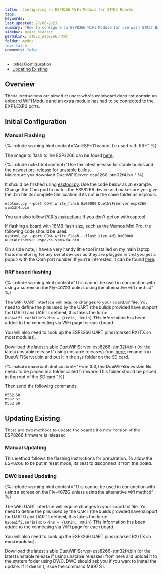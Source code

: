 ```yaml
---
title:  Configuring an ESP8266 WiFi Module for STM32 Boards
tags: 
keywords: 
last_updated: 27/06/2023
summary: "How to configure an ESP8266 WiFi Module for use with STM32 Based Boards"
sidebar: mydoc_sidebar
permalink: stm32_esp8266.html
folder: mydoc
toc: false
comments: false
---
```


<ul id="profileTabs" class="nav nav-tabs">
    <li class="active"><a class="noCrossRef" href="#preparing" data-toggle="tab">Initial Configuration</a></li>
    <li><a class="noCrossRef" href="#updating" data-toggle="tab">Updating Existing</a></li>
</ul>
  <div class="tab-content">
<div role="tabpanel" class="tab-pane active" id="preparing" markdown="1">

## Overview

These instructions are aimed at users who's mainboard does not contain an onboard WiFi Module and an extra module has had to be connected to the EXP1/EXP2 ports.  

## Initial Configuration

### Manual Flashing

{% include warning.html content="An ESP-01 cannot be used with RRF." %}  

The image to flash to the ESP8266 can be found [here](https://github.com/gloomyandy/DuetWiFiSocketServer/releases).  

{% include note.html content="Use the latest release for stable builds and the newest pre-release for unstable builds.  <br/>
Make sure you download DuetWiFiServer-esp8266-stm32f4.bin  " %}  

It should be flashed using [esptool.py](https://github.com/espressif/esptool). Use the code below as an example. Change the Com port to match the ESP8266 device and make sure you give the .bin file its complete file location if its not in the same folder as esptools.

`esptool.py --port COM4 write_flash 0x00000 DuetWiFiServer-esp8266-stm32f4.bin`

You can also follow [PCR's instructions](https://rosspeter.org/flashing-the-webserver-on-my-rff-skr-adapterboard) if you don't get on with esptool.

If flashing a board with 16MB flash size, such as the Wemos Mini Pro, the following code should be used.  
`esptool.py --port COM4 write_flash --flash_size 4MB 0x00000 DuetWiFiServer-esp8266-stm32f4.bin`

On a side note, I have a very handy little tool installed on my main laptop thats monitoring for any serial devices as they are plugged in and you get a popup with the Com port number. If you’re interested, it can be found [here](https://helmpcb.com/software/serial-port-monitor).

### RRF based flashing

{% include warning.html content="This cannot be used in conjunction with using a screen on the Fly-407ZG unless using the alternative wifi method" %}  

The WiFi UART interface will require changes to your board.txt file. You need to define the pins used by the UART (the builds provided have support for UART0 and UART3 defined, this takes the form:
`8266wifi.serialRxTxPins = {RXPin, TXPin}`
This information has been added to the connecting via WiFi page for each board.  

You will also need to hook up the ESP8266 UART pins (marked RX/TX on most modules).

Download the latest stable DuetWiFiServer-esp8266-stm32f4.bin (or the latest unstable release if using unstable releases) from [here](https://github.com/gloomyandy/DuetWiFiSocketServer/releases), rename it to DuetWiFiServer.bin and put it in the sys folder on the SD card.

{% include important.html content="From 3.3, the DuetWiFiServer.bin file needs to be placed in a folder called firmware. This folder should be placed in the root of the SD card."%}  

Then send the following commands  

```text
M552 S0
M997 S1
M552 S0
```

</div>

<div role="tabpanel" class="tab-pane" id="updating" markdown="1">

## Updating Existing

There are two methods to update the boards if a new version of the ESP8266 firmware is released

### Manual Updating

This method follows the flashing instructions for preparation. To allow the ESP8266 to be put in reset mode, its best to disconnect it from the board.

### DWC based Updating

{% include warning.html content="This cannot be used in conjunction with using a screen on the Fly-407ZG unless using the alternative wifi method" %}  

The WiFi UART interface will require changes to your board.txt file. You need to define the pins used by the UART (the builds provided have support for UART0 and UART3 defined, this takes the form:
`8266wifi.serialRxTxPins = {RXPin, TXPin}`
This information has been added to the connecting via WiFi page for each board.  

You will also need to hook up the ESP8266 UART pins (marked RX/TX on most modules).

Download the latest stable DuetWiFiServer-esp8266-stm32f4.bin (or the latest unstable release if using unstable releases) from [here](https://github.com/gloomyandy/DuetWiFiSocketServer/releases) and upload it to the system folder using DWC. DWC should ask you if you want to install the update. If it doesn't, issue the command M997 S1.

</div>

</div>
